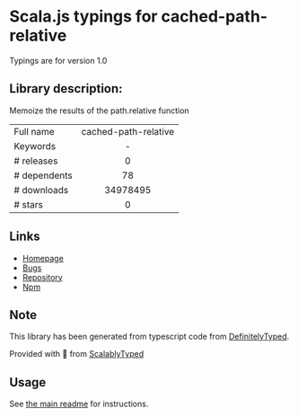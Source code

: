 
# Scala.js typings for cached-path-relative

Typings are for version 1.0

## Library description:
Memoize the results of the path.relative function

|                    |                 |
| ------------------ | :-------------: |
| Full name          | cached-path-relative |
| Keywords           | - |
| # releases         | 0 |
| # dependents       | 78 |
| # downloads        | 34978495 |
| # stars            | 0 |

## Links
- [Homepage](https://github.com/ashaffer/cached-path-relative#readme)
- [Bugs](https://github.com/ashaffer/cached-path-relative/issues)
- [Repository](https://github.com/ashaffer/cached-path-relative)
- [Npm](https://www.npmjs.com/package/cached-path-relative)
    


## Note
This library has been generated from typescript code from [DefinitelyTyped](https://definitelytyped.org).

Provided with :purple_heart: from [ScalablyTyped](https://github.com/oyvindberg/ScalablyTyped)

## Usage
See [the main readme](../../readme.md) for instructions.


